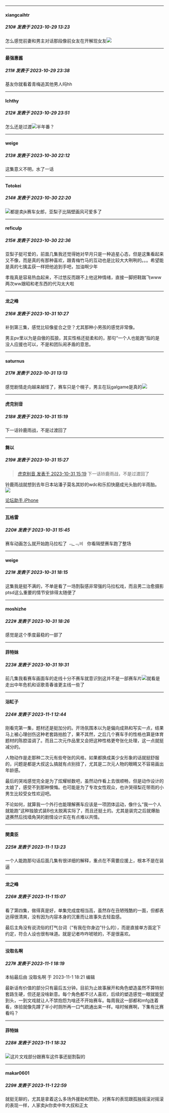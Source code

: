 
*****

####  xiangcaihtr  
##### 210#       发表于 2023-10-29 13:23

怎么感觉前妻和男主对话那段像前女友在开解现女友<img src="https://static.saraba1st.com/image/smiley/face2017/068.png" referrerpolicy="no-referrer">


*****

####  最强惠酱  
##### 211#       发表于 2023-10-29 23:38

基友你就看着青梅追其他男人吗hh


*****

####  Ichthy  
##### 212#       发表于 2023-10-29 23:51

怎么还是过渡<img src="https://static.saraba1st.com/image/smiley/face2017/011.png" referrerpolicy="no-referrer">半年番？


*****

####  weige  
##### 213#       发表于 2023-10-30 22:12

这集意义不明，水了一话


*****

####  Totokei  
##### 214#       发表于 2023-10-30 22:20

<img src="https://static.saraba1st.com/image/smiley/face2017/067.png" referrerpolicy="no-referrer">都是卖jk赛车女郎，亚梨子比隔壁画风可爱多了


*****

####  reficulp  
##### 215#       发表于 2023-10-30 22:36

亚梨子挺可爱的，前面几集我还觉得她对早月只是一种追星心态，但是这集看起来又不像，而是真的有那种喜欢，跟青梅竹马的互动也是比较大大咧咧的。。。希望能是真的七擒孟获一样把他追到手吧，加油啊少年

孝哉真是容易热血起来，不过悠反而跟不上他这种情绪，直接一脚把鞋踹飞www两次ww跟昭和老东西的代沟太大啦


*****

####  龙之峰  
##### 216#       发表于 2023-10-31 10:27

补到第三集，感觉比较像星合之空？尤其那种小男孩的感觉非常像。

男主pv里以为是自傲的孤狼，其实性格还挺柔和的，那句“一个人也能跑”指的是没人应援也可以，不是和团队闹矛盾的意思。


*****

####  saturnus  
##### 217#       发表于 2023-10-31 13:13

感觉剧情走向越来越怪了，赛车只是个幌子，男主在玩galgame是真的<img src="https://static.saraba1st.com/image/smiley/face2017/047.png" referrerpolicy="no-referrer">


*****

####  虎克别音  
##### 218#       发表于 2023-10-31 15:19

下一话铃鹿雨战，不是过渡回了


*****

####  舞以  
##### 219#       发表于 2023-10-31 15:27

<blockquote><a href="httphttps://bbs.saraba1st.com/2b/forum.php?mod=redirect&amp;goto=findpost&amp;pid=62892743&amp;ptid=2113681" target="_blank">虎克别音 发表于 2023-10-31 15:19</a>
下一话铃鹿雨战，不是过渡回了</blockquote>
铃鹿雨战就想到去年日本站潘子莫名其妙的wdc和乐扣快磨成光头胎的半雨胎。<img src="https://static.saraba1st.com/image/smiley/face2017/037.png" referrerpolicy="no-referrer">

[论坛助手,iPhone](https://bbs.saraba1st.com/2b/forum.php?mod=viewthread&amp;tid=2029836)


*****

####  瓦格雷  
##### 220#       发表于 2023-10-31 15:45

赛车动画怎么就开始跑马拉松了 ﹃_﹃〣   你看隔壁赛车跑了整场


*****

####  weige  
##### 221#       发表于 2023-10-31 18:15

这集我是挺不满的，不单是看了一场割裂感非常强的马拉松戏，而且男二治愈摄影ptsd这么重要的情节安排得太随便了


*****

####  moshizhe  
##### 222#       发表于 2023-10-31 18:26

感觉是这个季度最稳的一部了


*****

####  菲特妹  
##### 223#       发表于 2023-10-31 19:31

前几集我看赛车画面车的走线十分不赛车就意识到这并不是一部赛车片<img src="https://static.saraba1st.com/image/smiley/face2017/037.png" referrerpolicy="no-referrer">就看是走出中年危机和讴歌青春谁更主线一些了


*****

####  浴缸子  
##### 224#       发表于 2023-11-1 12:44

刚看完第一集，题材还是挺加分的。开场氛围本以为是偏向成熟和写实一点，结果马上被心理创伤这种老套路拍脸了，果不其然，之后几个赛车手的性格也算是体育题材的陈腔滥调了。而且二次元作品里又会把这种性格更夸张化处理，这一点就挺减分的。

人物动作是走那种二次元有些夸张的风格，如果都换成美少女形象的话就挺舒服的，问题是都是大叔这么搞就有点别扭了，尤其是二次元人物的眼睛又不容易画出年龄感。

最后的哭戏感觉完全是为了炫耀帧数吧，虽然动作看上去很顺畅，但是动作设计的太娘了，感受不到那种懊悔。也可能是为了专攻女性观众，也许哭得梨花带雨的小男生比较受女性欢迎吧。

不论如何，就算我一个外行也能理解赛车应该是一项团体运动，像什么“我一个人就能跑”这种独狼式装B也太脱离实际了，而且还挺土的。尤其是装完之后就爆胎退赛然后找墙角哭的剧情设计实在有点难以共情。


*****

####  関貴臣  
##### 225#       发表于 2023-11-1 13:23

一个人能跑那句话后面几集有很详细的解释，重点在不需要应援上，根本不是在装逼


*****

####  龙之峰  
##### 226#       发表于 2023-11-1 15:07

看了第四集，做得真是好，单集完成度相当高，虽然存在丑陋残酷的一面，但都表达得很清爽，没有因为内容本身的沉重而让故事失去轻盈感。

最后主角没有说流俗的打气台词（“有我在你身边”什么的），而是直接单方面定下约定，符合人设也很有味道。就是记者咋咋唬唬的，不是很喜欢。


*****

####  没取名啊  
##### 227#       发表于 2023-11-1 18:19

 本帖最后由 没取名啊 于 2023-11-1 18:21 编辑 

最新话有价值的部分只有最后五分钟。目前为止故事展开和角色塑造虽然不算特别套路生硬，但还是没啥新意。每个角色都不讨人喜欢，后续的塑造感觉一眼就能望到头，一到文戏就让人不禁抱怨为啥还不开始赛车。每周我这一部都和mfg连着看，体验就像先蹲了半小时厕所再一口气疏通出来一样。啥时候赛啊，下集有比赛看吗？


*****

####  菲特妹  
##### 228#       发表于 2023-11-1 18:32

<img src="https://static.saraba1st.com/image/smiley/face2017/037.png" referrerpolicy="no-referrer">这片文戏部分跟赛车这件事还挺割裂的


*****

####  makar0601  
##### 229#       发表于 2023-11-1 22:59

就挺无聊的，尤其是拿着这么多场外援助和赞助，对赛车的表现跟孤独摇滚对摇滚的表现一样，人家卖jk你卖中年大叔和正太

